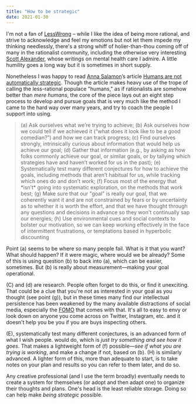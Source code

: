 ```yaml
---
title: "How to be strategic"
date: 2021-01-30
---
```


I'm not a fan of [LessWrong](https://www.lesswrong.com) – while I like the idea of being more rational, and strive to acknowledge and feel my emotions but not let them impede my thinking needlessly, there's a strong whiff of holier-than-thou coming off of many in the rationalist community, including the otherwise very interesting [Scott Alexander](https://slatestarcodex.com/2021/01/21/introducing-astral-codex-ten/), whose writings on mental health care I admire. A little humility goes a long way but it is sometimes in short supply.

Nonetheless I was happy to read [Anna Salamon](https://futureoflife.org/ai-researcher-anna-salamon/)’s article [Humans are not automatically strategic](https://www.lesswrong.com/posts/PBRWb2Em5SNeWYwwB/humans-are-not-automatically-strategic). Though the article makes heavy use of the trope of calling the less-rational populace "humans," as if rationalists are somehow better than _mere humans_, the core of the piece lays out an eight step process to develop and pursue goals that is very much like the method I came to the hard way over many years, and try to coach the people I support into using.

> (a) Ask ourselves what we’re trying to achieve; (b) Ask ourselves how we could tell if we achieved it (“what does it look like to be a good comedian?”) and how we can track progress; (c) Find ourselves strongly, intrinsically curious about information that would help us achieve our goal; (d) Gather that information (e.g., by asking as how folks commonly achieve our goal, or similar goals, or by tallying which strategies have and haven’t worked for us in the past); (e) Systematically test many different conjectures for how to achieve the goals, including methods that aren’t habitual for us, while tracking which ones do and don’t work; (f) Focus most of the energy that \*isn’t\* going into systematic exploration, on the methods that work best; (g) Make sure that our "goal" is really our goal, that we coherently want it and are not constrained by fears or by uncertainty as to whether it is worth the effort, and that we have thought through any questions and decisions in advance so they won't continually sap our energies; (h) Use environmental cues and social contexts to bolster our motivation, so we can keep working effectively in the face of intermittent frustrations, or temptations based in hyperbolic discounting

Point (a) seems to be where so many people fail. What is it that you want? What should happen? If it were magic, where would we be already? Some of this is using question (b) to back into (a), which can be easier, sometimes. But (b) is really about measurement—making your goal operational.

(C) and (d) are research. People often forget to do this, or find it unexciting. That could be a clue that you're not as interested in your goal as you thought (see point (g)), but in these times many find our intellectual persistence has been weakened by the many available distractions of social media, especially the [FOMO](https://en.wikipedia.org/wiki/Fear_of_missing_out) that comes with that. It's all to easy to envy or look down on anyone you come across on Twitter, Instagram, etc. and it doesn't help you be you if you are buys inspecting others.

(E), systematically test many different conjectures, is an advanced form of what I wish people. would do, which is _just try something and see how it goes_. That makes a lightweight form of (f) possible—_see if what you are trying is working_, and make a change if not, based on (b). (H) is similarly advanced. A lighter form of this, more than adequate to start, is to take notes on your plan and results so you can refer to them later, and do so.

Any creative professional (and I use the term broadly) eventually needs to create a system for themselves (or adopt and then adapt one) to organize their thoughts and plans. One's head is the least reliable storage. Doing so can help make _being strategic_ possible.

